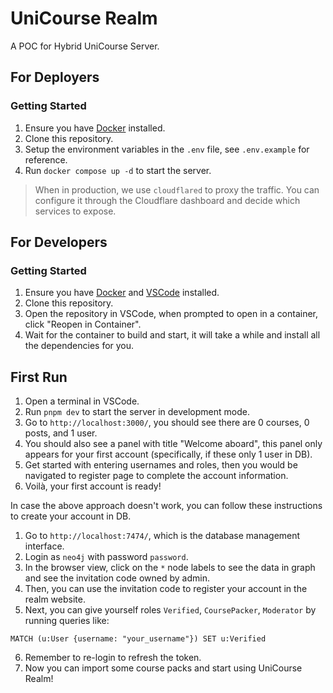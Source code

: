 # UniCourse Realm

A POC for Hybrid UniCourse Server.

## For Deployers

### Getting Started

1. Ensure you have [Docker](https://www.docker.com/) installed.
2. Clone this repository.
3. Setup the environment variables in the `.env` file, see `.env.example` for reference.
4. Run `docker compose up -d` to start the server.

> When in production, we use `cloudflared` to proxy the traffic.
> You can configure it through the Cloudflare dashboard and decide which services to expose.

## For Developers

### Getting Started

1. Ensure you have [Docker](https://www.docker.com/) and [VSCode](https://code.visualstudio.com/) installed.
2. Clone this repository.
3. Open the repository in VSCode, when prompted to open in a container, click "Reopen in Container".
4. Wait for the container to build and start, it will take a while and install all the dependencies for you.

## First Run

1. Open a terminal in VSCode.
2. Run `pnpm dev` to start the server in development mode.
3. Go to `http://localhost:3000/`, you should see there are 0 courses, 0 posts, and 1 user.
4. You should also see a panel with title "Welcome aboard", this panel only appears for your first account (specifically, if these only 1 user in DB).
5. Get started with entering usernames and roles, then you would be navigated to register page to complete the account information.
6. Voilà, your first account is ready!

In case the above approach doesn't work, you can follow these instructions to create your account in DB.

1. Go to `http://localhost:7474/`, which is the database management interface.
2. Login as `neo4j` with password `password`.
3. In the browser view, click on the `*` node labels to see the data in graph and see the invitation code owned by admin.
4. Then, you can use the invitation code to register your account in the realm website.
5. Next, you can give yourself roles `Verified`, `CoursePacker`, `Moderator` by running queries like:

```cypher
MATCH (u:User {username: "your_username"}) SET u:Verified
```

6. Remember to re-login to refresh the token.
7. Now you can import some course packs and start using UniCourse Realm!
